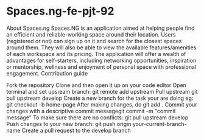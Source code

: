 # Spaces.ng-fe-pjt-92
About Spaces.ng Spaces.NG is an application aimed at helping people find an efficient and reliable-working space around their location. Users (registered or not) can sign up on it and search for the closest spaces around them. They will also be able to view the available features/amenities of each workspace and its pricing. The application will offer a wealth of advantages for self-starters, including networking opportunities, inspiration or mentorship, wellness and enjoyment of personal space with professional engagement.
Contribution guide

Fork the repository
Clone and then open it up on your code editor
Open terminal and set upsream branch: git remote add upstream
Pull upstream git pull upstream develop
Create a new branch for the task your are doing eg: git checkout -b home-page
After making changes, do git add .
Commit your changes with a descriptive commit messagegit commit -m "commit message"
To make sure there are no conflicts: git pull upstream develop
Push changes to your new branch: git push origin your-current-branch-name
Create a pull request to the develop branch
